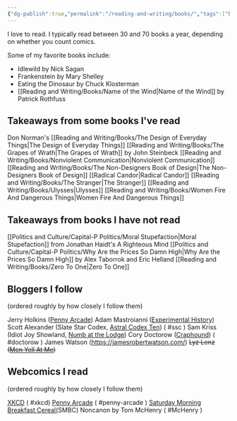 ```yaml
---
{"dg-publish":true,"permalink":"/reading-and-writing/books/","tags":["books, landing"],"noteIcon":""}
---
```



I love to read. I typically read between 30 and 70 books a year, depending on whether you count comics.

Some of my favorite books include:
* Idlewild by Nick Sagan
* Frankenstein by Mary Shelley
* Eating the Dinosaur by Chuck Klosterman
* [[Reading and Writing/Books/Name of the Wind\|Name of the Wind]] by Patrick Rothfuss


## Takeaways from some books I've read
Don Norman's [[Reading and Writing/Books/The Design of Everyday Things\|The Design of Everyday Things]]
[[Reading and Writing/Books/The Grapes of Wrath\|The Grapes of Wrath]] by John Steinbeck
[[Reading and Writing/Books/Nonviolent Communication\|Nonviolent Communication]]
[[Reading and Writing/Books/The Non-Designers Book of Design\|The Non-Designers Book of Design]]
[[Radical Candor\|Radical Candor]]
[[Reading and Writing/Books/The Stranger\|The Stranger]]
[[Reading and Writing/Books/Ulysses\|Ulysses]]
[[Reading and Writing/Books/Women Fire And Dangerous Things\|Women Fire And Dangerous Things]]

## Takeaways from books I have not read
[[Politics and Culture/Capital-P Politics/Moral Stupefaction\|Moral Stupefaction]] from Jonathan Haidt's A Righteous Mind
[[Politics and Culture/Capital-P Politics/Why Are the Prices So Damn High\|Why Are the Prices So Damn High]] by Alex Taborrok and Eric Helland
[[Reading and Writing/Books/Zero To One\|Zero To One]]

## Bloggers I follow
(ordered roughly by how closely I follow them)

Jerry Holkins ([Penny Arcade](https://www.penny-arcade.com/news)) 
Adam Mastroianni ([Experimental History](https://www.experimental-history.com/p/science-is-a-strong-link-problem))
Scott Alexander (Slate Star Codex, [Astral Codex Ten](https://astralcodexten.substack.com/)) ( #ssc )
Sam Kriss (Idiot Joy Showland, [Numb at the Lodge](https://samkriss.substack.com/))
Cory Doctorow ([Craphound](https://craphound.com/)) ( #doctorow )
James Watson (https://jamesrobertwatson.com/)
~~Lyz Lenz ([Men Yell At Me](https://lyz.substack.com/))~~

## Webcomics I read
(ordered roughly by how closely I follow them)

[XKCD](https://xkcd.com/) ( #xkcd)
[Penny Arcade](https://www.penny-arcade.com/comic/) ( #penny-arcade )
[Saturday Morning Breakfast Cereal(](https://www.smbc-comics.com/index.php)SMBC)
Noncanon by Tom McHenry ( #McHenry  )
